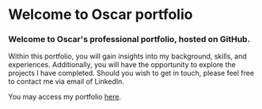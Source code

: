 # Welcome to Oscar portfolio

### Welcome to Oscar's professional portfolio, hosted on GitHub.

Within this portfolio, you will gain insights into my background, skills, and experiences. Additionally, you will have the opportunity to explore the projects I have completed. Should you wish to get in touch, please feel free to contact me via email of LinkedIn.

You may access my portfolio [here](https://uwerrrr.github.io/Oscar_Portfolio/).
